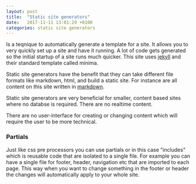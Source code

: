 ```yaml
---
layout: post
title:  "Static site generators"
date:   2017-11-11 13:01:29 +0100
categories: static site generators
---
```


Is a teqnique to automatically generate a template for a site. It allows you to 
very quickly set up a site and have it running. A lot of code gets generated so 
the initial startup of a site runs much quicker. This site uses [jekyll](https://jekyll.com) 
and their standard template called minima. 

Static site generators have the benefit that they can take different file formats like markdown, 
html, and build a static site. For instance are all content on this site written in [markdown](https://github.com/adam-p/markdown-here/wiki/Markdown-Cheatsheet).

Static site generators are very beneficial for smaller, content based sites where no databse is required. 
There are no realtime content. 

There are no user-interface for creating or changing content which will require the user to be more technical. 

### Partials
Just like css pre processors you can use partials or in this case "includes" which is reusable code that are 
isolated to a single file. For example you can have a single file for footer, header, navigation etc that are 
imported to each page. This way when you want to change something in the footer or header the changes will 
automatically apply to your whole site.

